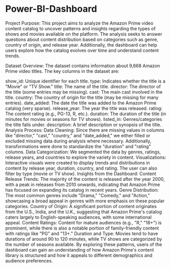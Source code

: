 # Power-BI-Dashboard
Project Purpose:
This project aims to analyze the Amazon Prime video content catalog to uncover patterns and insights regarding the types of shows and movies available on the platform. The analysis seeks to answer questions about content distribution based on categories such as genre, country of origin, and release year. Additionally, the dashboard can help users explore how the catalog evolves over time and understand content trends.

Dataset Overview:
The dataset contains information about 9,668 Amazon Prime video titles. The key columns in the dataset are:

show_id: Unique identifier for each title.
type: Indicates whether the title is a "Movie" or "TV Show."
title: The name of the title.
director: The director of the title (some entries may be missing).
cast: The main cast involved in the title.
country: The country of origin for the title (may be missing for many entries).
date_added: The date the title was added to the Amazon Prime catalog (very sparse).
release_year: The year the title was released.
rating: The content rating (e.g., PG-13, R, etc.).
duration: The duration of the title (in minutes for movies or seasons for TV shows).
listed_in: Genres/categories the title falls under.
description: A brief description or synopsis of the title.
Analysis Process:
Data Cleaning: Since there are missing values in columns like "director," "cast," "country," and "date_added," we either filled or excluded missing data during analysis where necessary. Additionally, transformations were done to standardize the "duration" and "rating" columns.
Data Categorization: We segmented the data by genres, ratings, release years, and countries to explore the variety in content.
Visualizations: Interactive visuals were created to display trends and distributions in content by release year, duration, country, and rating. The user can also filter by type (movie or TV show).
Insights from the Dashboard:
Content Release Trends: The majority of the content is released after the year 2000, with a peak in releases from 2010 onwards, indicating that Amazon Prime has focused on expanding its catalog in recent years.
Genre Distribution: The most common genres include "Drama," "Comedy," and "Action," showcasing a broad appeal in genres with more emphasis on these popular categories.
Country of Origin: A significant portion of content originates from the U.S., India, and the U.K., suggesting that Amazon Prime's catalog caters largely to English-speaking audiences, with some international appeal.
Content Ratings: Content for mature audiences (e.g., "R," "18+") is prominent, while there is also a notable portion of family-friendly content with ratings like "PG" and "13+."
Duration and Type: Movies tend to have durations of around 90 to 120 minutes, while TV shows are categorized by the number of seasons available.
By exploring these patterns, users of the dashboard can gain an understanding of how Amazon Prime's content library is structured and how it appeals to different demographics and audience preferences.
